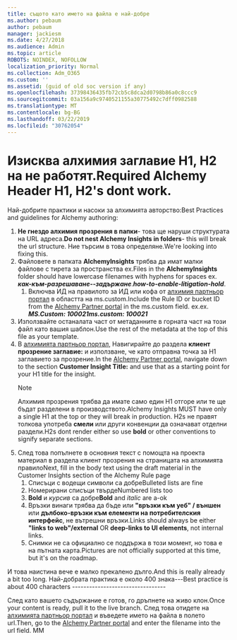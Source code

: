 ```yaml
---
title: същото като името на файла е най-добре
ms.author: pebaum
author: pebaum
manager: jackiesm
ms.date: 4/27/2018
ms.audience: Admin
ms.topic: article
ROBOTS: NOINDEX, NOFOLLOW
localization_priority: Normal
ms.collection: Adm_O365
ms.custom: ''
ms.assetid: (guid of old soc version if any)
ms.openlocfilehash: 37398436435fb72cb5c8dca2d0798b86a0c8ccc9
ms.sourcegitcommit: 03a156a9c9740521155a30775492c7dff0982588
ms.translationtype: MT
ms.contentlocale: bg-BG
ms.lasthandoff: 03/22/2019
ms.locfileid: "30762054"
---
```

# <a name="required-alchemy-header-h1-h2s-dont-work"></a><span data-ttu-id="d9447-102">Изисква алхимия заглавие H1, H2 на не работят.</span><span class="sxs-lookup"><span data-stu-id="d9447-102">Required Alchemy Header H1, H2's dont work.</span></span>
<span data-ttu-id="d9447-103">Най-добрите практики и насоки за алхимията авторство:</span><span class="sxs-lookup"><span data-stu-id="d9447-103">Best Practices and guidelines for Alchemy authoring:</span></span>

1. <span data-ttu-id="d9447-104">**Не гнездо алхимия прозрения в папки**- това ще наруши структурата на URL адреса.</span><span class="sxs-lookup"><span data-stu-id="d9447-104">**Do not nest Alchemy Insights in folders**- this will break the url structure.</span></span> <span data-ttu-id="d9447-105">Ние търсим в това определяне.</span><span class="sxs-lookup"><span data-stu-id="d9447-105">We're looking into fixing this.</span></span>
1. <span data-ttu-id="d9447-106">Файловете в папката **AlchemyInsights** трябва да имат малки файлове с тирета за пространства ex.</span><span class="sxs-lookup"><span data-stu-id="d9447-106">Files in the **AlchemyInsights** folder should have lowercase filenames with hyphens for spaces ex.</span></span> <span data-ttu-id="d9447-107">***как-към-разрешаване--задържане***.</span><span class="sxs-lookup"><span data-stu-id="d9447-107">***how-to-enable-litigation-hold***.</span></span>
    1. <span data-ttu-id="d9447-108">Включва ИД на правилото за ИД или кофа от [алхимия партньор портал](https://alchemyportal.azurewebsites.net) в областта на ms.custom.</span><span class="sxs-lookup"><span data-stu-id="d9447-108">Include the Rule ID or bucket ID from the [Alchemy Partner portal](https://alchemyportal.azurewebsites.net) in the ms.custom field.</span></span> <span data-ttu-id="d9447-109">ех.</span><span class="sxs-lookup"><span data-stu-id="d9447-109">ex.</span></span> <span data-ttu-id="d9447-110">***MS.Custom: 100021***</span><span class="sxs-lookup"><span data-stu-id="d9447-110">***ms.custom: 100021***</span></span>
1. <span data-ttu-id="d9447-111">Използвайте останалата част от метаданните в горната част на този файл като вашия шаблон.</span><span class="sxs-lookup"><span data-stu-id="d9447-111">Use the rest of the metadata at the top of this file as your template.</span></span>
1. <span data-ttu-id="d9447-112">В [алхимията партньор портал](https://alchemyportal.azurewebsites.net), Навигирайте до раздела **клиент прозрение заглавие:** и използване, че като отправна точка за H1 заглавието за прозрение.</span><span class="sxs-lookup"><span data-stu-id="d9447-112">In the [Alchemy Partner portal](https://alchemyportal.azurewebsites.net), navigate down to the section **Customer Insight Title:** and use that as a starting point for your H1 title for the insight.</span></span> 
    > [!NOTE]
    > <span data-ttu-id="d9447-113">Алхимия прозрения трябва да имате само един H1 отгоре или те ще бъдат разделени в производството.</span><span class="sxs-lookup"><span data-stu-id="d9447-113">Alchemy Insights MUST have only a single H1 at the top or they will break in production.</span></span> <span data-ttu-id="d9447-114">H2s не правят толкова употреба **смели** или други конвенции да означават отделни раздели.</span><span class="sxs-lookup"><span data-stu-id="d9447-114">H2s dont render either so use **bold** or other conventions to signify separate sections.</span></span>
1. <span data-ttu-id="d9447-115">След това попълнете в основния текст с помощта на проекта материал в раздела клиент прозрения на страницата на алхимията правило</span><span class="sxs-lookup"><span data-stu-id="d9447-115">Next, fill in the body text using the draft material in the Customer Insights section of the Alchemy Rule page</span></span>
    1. <span data-ttu-id="d9447-116">Списъци с водещи символи са добре</span><span class="sxs-lookup"><span data-stu-id="d9447-116">Bulleted lists are fine</span></span>
    1. <span data-ttu-id="d9447-117">Номерирани списъци твърде</span><span class="sxs-lookup"><span data-stu-id="d9447-117">Numbered lists too</span></span>
    1. <span data-ttu-id="d9447-118">**Bold** и *курсив* са добре</span><span class="sxs-lookup"><span data-stu-id="d9447-118">**Bold** and *italic* are a-ok</span></span>
    1. <span data-ttu-id="d9447-119">Връзки винаги трябва да бъде или **"връзки към уеб" / външен** или **дълбоко-връзки към елементи на потребителския интерфейс**, не вътрешни връзки.</span><span class="sxs-lookup"><span data-stu-id="d9447-119">Links should always be either **"links to web"/external** OR **deep-links to UI elements**, not internal links.</span></span>
    1. <span data-ttu-id="d9447-120">Снимки не са официално се поддържа в този момент, но това е на пътната карта.</span><span class="sxs-lookup"><span data-stu-id="d9447-120">Pictures are not officially supported at this time, but it's on the roadmap.</span></span>

<span data-ttu-id="d9447-121">И това наистина вече е малко прекалено дълго.</span><span class="sxs-lookup"><span data-stu-id="d9447-121">And this is really already a bit too long.</span></span> <span data-ttu-id="d9447-122">Най-добрата практика е около 400 знака---</span><span class="sxs-lookup"><span data-stu-id="d9447-122">Best practice is about 400 characters ---------------------------------</span></span>

<span data-ttu-id="d9447-123">След като вашето съдържание е готов, го дръпнете на живо клон.</span><span class="sxs-lookup"><span data-stu-id="d9447-123">Once your content is ready, pull it to the live branch.</span></span> <span data-ttu-id="d9447-124">След това отидете на [алхимията партньор портал](https://alchemyportal.azurewebsites.net) и въведете името на файла в полето url.</span><span class="sxs-lookup"><span data-stu-id="d9447-124">Then, go to the [Alchemy Partner portal](https://alchemyportal.azurewebsites.net) and enter the filename into the url field.</span></span> <span data-ttu-id="d9447-125">М</span><span class="sxs-lookup"><span data-stu-id="d9447-125">M</span></span>